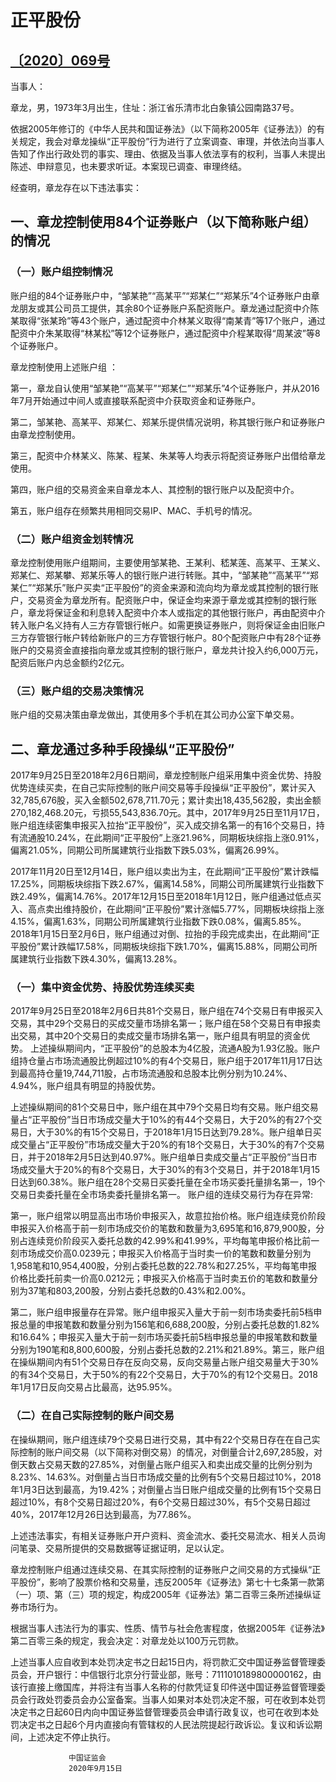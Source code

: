 # 正平股份

## [〔2020〕069号](http://www.csrc.gov.cn/pub/zjhpublic/G00306212/202010/t20201030_385359.htm)

 
当事人：

章龙，男，1973年3月出生，住址：浙江省乐清市北白象镇公园南路37号。

依据2005年修订的《中华人民共和国证券法》（以下简称2005年《证券法》）的有关规定，我会对章龙操纵“正平股份”行为进行了立案调查、审理，并依法向当事人告知了作出行政处罚的事实、理由、依据及当事人依法享有的权利，当事人未提出陈述、申辩意见，也未要求听证。本案现已调查、审理终结。

经查明，章龙存在以下违法事实：

## 一、章龙控制使用84个证券账户（以下简称账户组）的情况

### （一）账户组控制情况

账户组的84个证券账户中，“邹某艳”“高某平”“郑某仁”“郑某乐”4个证券账户由章龙朋友或其公司员工提供，其余80个证券账户系配资账户。章龙通过配资中介陈某取得“张某玲”等43个账户，通过配资中介林某义取得“南某青”等17个账户，通过配资中介朱某取得“林某松”等12个证券账户，通过配资中介程某取得“周某波”等8个证券账户。

章龙控制使用上述账户组 ：

第一，章龙自认使用“邹某艳”“高某平”“郑某仁”“郑某乐”4个证券账户，并从2016年7月开始通过中间人或直接联系配资中介获取资金和证券账户。

第二，邹某艳、高某平、郑某仁、郑某乐提供情况说明，称其银行账户和证券账户由章龙控制使用。

第三，配资中介林某义、陈某、程某、朱某等人均表示将配资证券账户出借给章龙使用。

第四，账户组的交易资金来自章龙本人、其控制的银行账户以及配资中介。

第五，账户组存在频繁共用相同交易IP、MAC、手机号的情况。 

### （二）账户组资金划转情况

章龙控制使用账户组期间，主要使用邹某艳、王某利、嵇某莲、高某平、王某义、郑某仁、郑某攀、郑某乐等人的银行账户进行转账。其中，“邹某艳”“高某平”“郑某仁”“郑某乐”账户买卖“正平股份”的资金来源和流向均为章龙或其控制的银行账户，交易资金为章龙所有。配资账户中，保证金均来源于章龙或其控制的银行账户，章龙将保证金和利息转入配资中介本人或指定的其他银行账户，再由配资中介转入账户名义持有人三方存管银行帐户。如需更换证券账户，则将保证金由旧账户三方存管银行帐户转给新账户的三方存管银行帐户。80个配资账户中有28个证券账户的交易资金直接指向章龙或其控制的银行账户，章龙共计投入约6,000万元，配资后账户内总金额约2亿元。

### （三）账户组的交易决策情况

账户组的交易决策由章龙做出，其使用多个手机在其公司办公室下单交易。

## 二、章龙通过多种手段操纵“正平股份”

2017年9月25日至2018年2月6日期间，章龙控制账户组采用集中资金优势、持股优势连续买卖，在自己实际控制的账户间交易等手段操纵“正平股份”，累计买入32,785,676股，买入金额502,678,711.70元；累计卖出18,435,562股，卖出金额270,182,468.20元，亏损55,543,836.70元。其中，2017年9月25日至11月17日，账户组连续密集申报买入拉抬“正平股份”，买入成交排名第一的有16个交易日，持有流通股10.24%，在此期间“正平股份”上涨21.96%，同期板块综指上涨0.91%，偏离21.05%，同期公司所属建筑行业指数下跌5.03%，偏离26.99%。

2017年11月20日至12月14日，账户组以卖出为主，在此期间“正平股份”累计跌幅17.25%，同期板块综指下跌2.67%，偏离14.58%，同期公司所属建筑行业指数下跌2.49%，偏离14.76%。2017年12月15日至2018年1月12日，账户组通过低点买入、高点卖出维持股价，在此期间“正平股份”累计涨幅5.77%，同期板块综指上涨4.15%，偏离1.63%，同期公司所属建筑行业指数下跌0.08%，偏离5.85%。2018年1月15日至2月6日，账户组通过对倒、拉抬的手段完成卖出，在此期间“正平股份”累计跌幅17.58%，同期板块综指下跌1.70%，偏离15.88%，同期公司所属建筑行业指数下跌4.30%，偏离13.28%。

### （一）集中资金优势、持股优势连续买卖

2017年9月25日至2018年2月6日共81个交易日，账户组在74个交易日有申报买入交易，其中29个交易日的买成交量市场排名第一；账户组在58个交易日有申报卖出交易，其中20个交易日的卖成交量市场排名第一，账户组具有明显的资金优势。
上述操纵期间内，“正平股份”的总股本为4亿股，流通A股为1.93亿股。账户组持仓量占市场流通股比例超过10%的有4个交易日，账户组于2017年11月17日达到最高持仓量19,744,711股，占市场流通股和总股本比例分别为10.24%、4.94%，账户组具有明显的持股优势。

上述操纵期间的81个交易日中，账户组在其中79个交易日均有交易。账户组交易量占“正平股份”当日市场成交量大于10%的有44个交易日，大于20%的有27个交易日，大于30%的有15个交易日，于2018年1月15日达到79.28%。账户组单日买成交量占“正平股份”市场成交量大于20%的有18个交易日，大于30%的有7个交易日，并于2018年2月5日达到40.97%。账户组单日卖成交量占“正平股份”当日市场成交量大于20%的有8个交易日，大于30%的有3个交易日，并于2018年1月15日达到60.38%。账户组在28个交易日买委托量在全市场买委托量排名第一，19个交易日卖委托量在全市场卖委托量排名第一。
账户组的连续交易行为存在异常:

第一，账户组常以明显高出市场价申报买入，故意拉抬价格。账户组连续竞价阶段申报买入价格高于前一刻市场成交价的笔数和数量为3,695笔和16,879,900股，分别占连续竞价阶段买入委托总数的42.99%和41.99%，平均每笔申报价格比前一刻市场成交价高0.0239元；申报买入价格高于当时卖一价的笔数和数量分别为1,958笔和10,954,400股，分别占委托总数的22.78%和27.25%，平均每笔申报价格比委托前卖一价高0.0212元；申报买入价格高于当时卖五价的笔数和数量分别为37笔和803,200股，分别占委托总数的0.43%和2.00%。

第二，账户组申报量存在异常。账户组申报买入量大于前一刻市场卖委托前5档申报总量的申报笔数和数量分别为156笔和6,688,200股，分别占委托总数的1.82%和16.64%；申报买入量大于前一刻市场买委托前5档申报总量的申报笔数和数量分别为190笔和8,800,600股，分别占委托总数的2.21%和21.89%。第三，账户组在操纵期间内有51个交易日存在反向交易，反向交易量占账户组交易量大于30%的有34个交易日，大于50%的有22个交易日，大于70%的有12个交易日。2018年1月17日反向交易占比最高，达95.95%。

### （二）在自己实际控制的账户间交易

在操纵期间，账户组连续79个交易日进行交易，其中有22个交易日存在在自己实际控制的账户间交易（以下简称对倒交易）的情况，对倒量合计2,697,285股，对倒天数占交易天数的27.85%，对倒量占账户组买入和卖出成交量的比例分别为8.23%、14.63%。对倒量占当日市场成交量的比例有5个交易日超过10%，2018年1月3日达到最高，为19.42%；对倒量占当日账户组成交量的比例有15个交易日超过10%，有8个交易日超过20%，有6个交易日超过30%，有5个交易日超过40%，2017年12月26日达到最高，为77.86%。

上述违法事实，有相关证券账户开户资料、资金流水、委托交易流水、相关人员询问笔录、交易所提供的交易数据等证据证明，足以认定。

章龙控制账户组通过连续交易、在其实际控制的证券账户之间交易的方式操纵“正平股份”，影响了股票价格和交易量，违反2005年《证券法》第七十七条第一款第（一）项、第（三）项的规定，构成2005年《证券法》第二百零三条所述操纵证券市场行为。

根据当事人违法行为的事实、性质、情节与社会危害程度，依据2005年《证券法》第二百零三条的规定，我会决定：对章龙处以100万元罚款。

上述当事人应自收到本处罚决定书之日起15日内，将罚款汇交中国证券监督管理委员会，开户银行：中信银行北京分行营业部，账号：7111010189800000162，由该行直接上缴国库，并将注有当事人名称的付款凭证复印件送中国证券监督管理委员会行政处罚委员会办公室备案。当事人如果对本处罚决定不服，可在收到本处罚决定书之日起60日内向中国证券监督管理委员会申请行政复议，也可在收到本处罚决定书之日起6个月内直接向有管辖权的人民法院提起行政诉讼。复议和诉讼期间，上述决定不停止执行。
 
 
                 中国证监会 
                 2020年9月15日
 
 
 
 
 
 
 
 
 
 